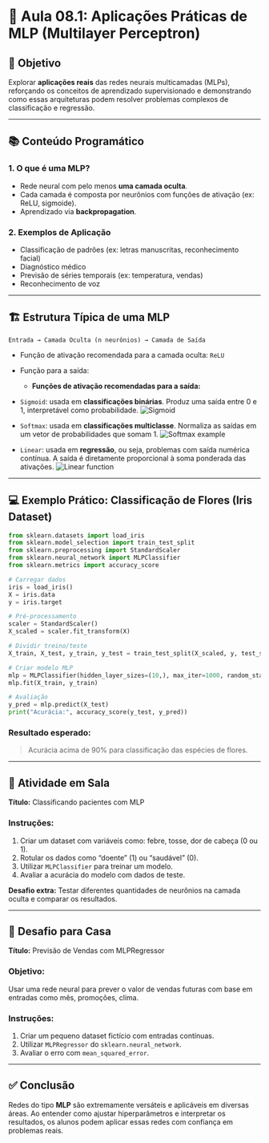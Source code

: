 # 🧠 Aula 08.1: Aplicações Práticas de MLP (Multilayer Perceptron)

## 🎯 Objetivo
Explorar **aplicações reais** das redes neurais multicamadas (MLPs), reforçando os conceitos de aprendizado supervisionado e demonstrando como essas arquiteturas podem resolver problemas complexos de classificação e regressão.

---

## 📚 Conteúdo Programático

### 1. O que é uma MLP?
- Rede neural com pelo menos **uma camada oculta**.
- Cada camada é composta por neurônios com funções de ativação (ex: ReLU, sigmoide).
- Aprendizado via **backpropagation**.

### 2. Exemplos de Aplicação
- Classificação de padrões (ex: letras manuscritas, reconhecimento facial)
- Diagnóstico médico
- Previsão de séries temporais (ex: temperatura, vendas)
- Reconhecimento de voz

---

## 🏗️ Estrutura Típica de uma MLP

```
Entrada → Camada Oculta (n neurônios) → Camada de Saída
```

- Função de ativação recomendada para a camada oculta: `ReLU`
- Função para a saída:
  - **Funções de ativação recomendadas para a saída:**

- `Sigmoid`: usada em **classificações binárias**. Produz uma saída entre 0 e 1, interpretável como probabilidade.
  ![Sigmoid](https://upload.wikimedia.org/wikipedia/commons/8/88/Logistic-curve.svg)

- `Softmax`: usada em **classificações multiclasse**. Normaliza as saídas em um vetor de probabilidades que somam 1.
  ![Softmax example](https://upload.wikimedia.org/wikipedia/commons/8/8a/Softmax_function.svg)

- `Linear`: usada em **regressão**, ou seja, problemas com saída numérica contínua. A saída é diretamente proporcional à soma ponderada das ativações.
  ![Linear function](https://upload.wikimedia.org/wikipedia/commons/3/3a/Linear_function.svg)

---

## 💻 Exemplo Prático: Classificação de Flores (Iris Dataset)

```python
from sklearn.datasets import load_iris
from sklearn.model_selection import train_test_split
from sklearn.preprocessing import StandardScaler
from sklearn.neural_network import MLPClassifier
from sklearn.metrics import accuracy_score

# Carregar dados
iris = load_iris()
X = iris.data
y = iris.target

# Pré-processamento
scaler = StandardScaler()
X_scaled = scaler.fit_transform(X)

# Dividir treino/teste
X_train, X_test, y_train, y_test = train_test_split(X_scaled, y, test_size=0.3, random_state=42)

# Criar modelo MLP
mlp = MLPClassifier(hidden_layer_sizes=(10,), max_iter=1000, random_state=42)
mlp.fit(X_train, y_train)

# Avaliação
y_pred = mlp.predict(X_test)
print("Acurácia:", accuracy_score(y_test, y_pred))
```

### Resultado esperado:
> Acurácia acima de 90% para classificação das espécies de flores.

---

## 🧪 Atividade em Sala

**Título:** Classificando pacientes com MLP

### Instruções:
1. Criar um dataset com variáveis como: febre, tosse, dor de cabeça (0 ou 1).
2. Rotular os dados como “doente” (1) ou “saudável” (0).
3. Utilizar `MLPClassifier` para treinar um modelo.
4. Avaliar a acurácia do modelo com dados de teste.

**Desafio extra:** Testar diferentes quantidades de neurônios na camada oculta e comparar os resultados.

---

## 🧠 Desafio para Casa

**Título:** Previsão de Vendas com MLPRegressor

### Objetivo:
Usar uma rede neural para prever o valor de vendas futuras com base em entradas como mês, promoções, clima.

### Instruções:
1. Criar um pequeno dataset fictício com entradas contínuas.
2. Utilizar `MLPRegressor` do `sklearn.neural_network`.
3. Avaliar o erro com `mean_squared_error`.

---

## ✅ Conclusão

Redes do tipo **MLP** são extremamente versáteis e aplicáveis em diversas áreas. Ao entender como ajustar hiperparâmetros e interpretar os resultados, os alunos podem aplicar essas redes com confiança em problemas reais.

